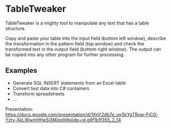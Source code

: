 TableTweaker
============

TableTweaker is a mighty tool to manipulate any text that has a table structure.  

Copy and paste your table into the input field (bottom left window), 
describe the transformation in the pattern field (top window) 
and check the transformed text in the output field (bottom right window). 
The output can be copied into any other program for further processing. 

Examples
--------
* Generate SQL INSERT statements from an Excel table
* Convert test data into C# containers
* Transform spreadsheets
* ...


Presentation: https://docs.google.com/presentation/d/1XnY2db7e_oySkYgTRow-FiCG-Yztv-XkLWwmHHeSi3M/edit#slide=id.g9f1b1f355_2_14
